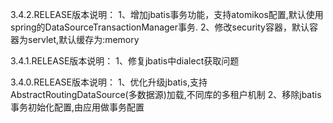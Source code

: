 3.4.2.RELEASE版本说明：
1、增加jbatis事务功能，支持atomikos配置,默认使用spring的DataSourceTransactionManager事务.
2、修改security容器，默认容器为servlet,默认缓存为:memory

3.4.1.RELEASE版本说明：
1、修复jbatis中dialect获取问题

3.4.0.RELEASE版本说明：
1、优化升级jbatis,支持AbstractRoutingDataSource(多数据源)加载,不同库的多租户机制
2、移除jbatis事务初始化配置,由应用做事务配置